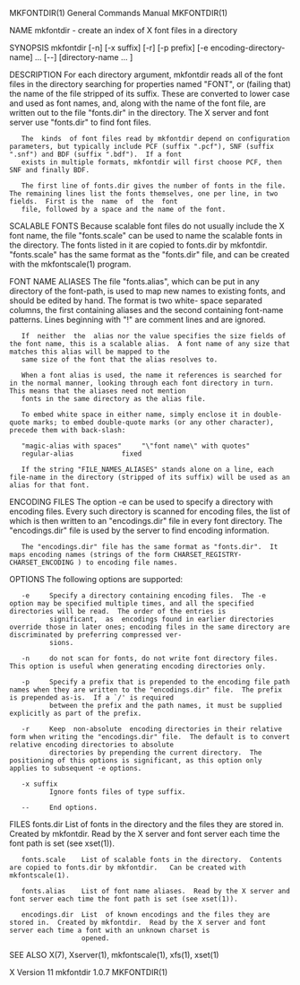 MKFONTDIR(1)                                                                     General Commands Manual                                                                     MKFONTDIR(1)

NAME
       mkfontdir - create an index of X font files in a directory

SYNOPSIS
       mkfontdir [-n] [-x suffix] [-r] [-p prefix] [-e encoding-directory-name] ...  [--] [directory-name ... ]

DESCRIPTION
       For  each directory argument, mkfontdir reads all of the font files in the directory searching for properties named "FONT", or (failing that) the name of the file stripped of its
       suffix.  These are converted to lower case and used as font names, and, along with the name of the font file, are written out to the file "fonts.dir" in  the  directory.   The  X
       server and font server use "fonts.dir" to find font files.

       The  kinds  of font files read by mkfontdir depend on configuration parameters, but typically include PCF (suffix ".pcf"), SNF (suffix ".snf") and BDF (suffix ".bdf").  If a font
       exists in multiple formats, mkfontdir will first choose PCF, then SNF and finally BDF.

       The first line of fonts.dir gives the number of fonts in the file.  The remaining lines list the fonts themselves, one per line, in two fields.  First is the  name  of  the  font
       file, followed by a space and the name of the font.

SCALABLE FONTS
       Because  scalable  font  files do not usually include the X font name, the file "fonts.scale" can be used to name the scalable fonts in the directory.  The fonts listed in it are
       copied to fonts.dir by mkfontdir.  "fonts.scale" has the same format as the "fonts.dir" file, and can be created with the mkfontscale(1) program.

FONT NAME ALIASES
       The file "fonts.alias", which can be put in any directory of the font-path, is used to map new names to existing fonts, and should be edited by hand.  The format  is  two  white-
       space separated columns, the first containing aliases and the second containing font-name patterns.  Lines beginning with "!" are comment lines and are ignored.

       If  neither  the  alias nor the value specifies the size fields of the font name, this is a scalable alias.  A font name of any size that matches this alias will be mapped to the
       same size of the font that the alias resolves to.

       When a font alias is used, the name it references is searched for in the normal manner, looking through each font directory in turn.  This means that the aliases need not mention
       fonts in the same directory as the alias file.

       To embed white space in either name, simply enclose it in double-quote marks; to embed double-quote marks (or any other character), precede them with back-slash:

       "magic-alias with spaces"     "\"font name\" with quotes"
       regular-alias            fixed

       If the string "FILE_NAMES_ALIASES" stands alone on a line, each file-name in the directory (stripped of its suffix) will be used as an alias for that font.

ENCODING FILES
       The option -e can be used to specify a directory with encoding files.  Every such directory is scanned for encoding files, the list of which is then written to an "encodings.dir"
       file in every font directory.  The "encodings.dir" file is used by the server to find encoding information.

       The "encodings.dir" file has the same format as "fonts.dir".  It maps encoding names (strings of the form CHARSET_REGISTRY-CHARSET_ENCODING ) to encoding file names.

OPTIONS
       The following options are supported:

       -e     Specify a directory containing encoding files.  The -e option may be specified multiple times, and all the specified directories will be read.  The order of the entries is
              significant,  as  encodings found in earlier directories override those in later ones; encoding files in the same directory are discriminated by preferring compressed ver‐
              sions.

       -n     do not scan for fonts, do not write font directory files.  This option is useful when generating encoding directories only.

       -p     Specify a prefix that is prepended to the encoding file path names when they are written to the "encodings.dir" file.  The prefix is prepended as-is.  If a `/' is required
              between the prefix and the path names, it must be supplied explicitly as part of the prefix.

       -r     Keep  non-absolute  encoding directories in their relative form when writing the "encodings.dir" file.  The default is to convert relative encoding directories to absolute
              directories by prepending the current directory.  The positioning of this options is significant, as this option only applies to subsequent -e options.

       -x suffix
              Ignore fonts files of type suffix.

       --     End options.

FILES
       fonts.dir      List of fonts in the directory and the files they are stored in.  Created by mkfontdir.  Read by the X server and font server each time the font path is  set  (see
                      xset(1)).

       fonts.scale    List of scalable fonts in the directory.  Contents are copied to fonts.dir by mkfontdir.   Can be created with mkfontscale(1).

       fonts.alias    List of font name aliases.  Read by the X server and font server each time the font path is set (see xset(1)).

       encodings.dir  List  of known encodings and the files they are stored in.  Created by mkfontdir.  Read by the X server and font server each time a font with an unknown charset is
                      opened.

SEE ALSO
       X(7), Xserver(1), mkfontscale(1), xfs(1), xset(1)

X Version 11                                                                         mkfontdir 1.0.7                                                                         MKFONTDIR(1)
